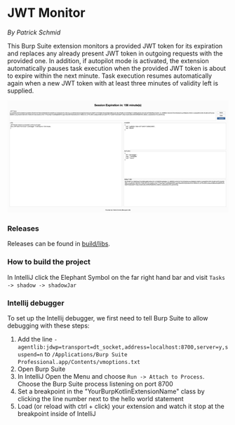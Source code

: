 # JWT Monitor

_By Patrick Schmid_

This Burp Suite extension monitors a provided JWT token for its expiration and replaces any already present JWT token in outgoing requests with the provided one. In addition, if autopilot mode is activated, the extension automatically pauses task execution when the provided JWT token is about to expire within the next minute. Task execution resumes automatically again when a new JWT token with at least three minutes of validity left is supplied.

![image](overview.png)

### Releases

Releases can be found in [build/libs](./../../tree/main/build/libs).

### How to build the project

In IntelliJ click the Elephant Symbol on the far right hand bar and visit `Tasks -> shadow -> shadowJar`

### Intellij debugger

To set up the Intellij debugger, we first need to tell Burp Suite to allow debugging with these steps:
1. Add the line `-agentlib:jdwp=transport=dt_socket,address=localhost:8700,server=y,suspend=n` to `/Applications/Burp Suite Professional.app/Contents/vmoptions.txt`
2. Open Burp Suite
3. In IntelliJ Open the Menu and choose `Run -> Attach to Process`. Choose the Burp Suite process listening on port 8700
4. Set a breakpoint in the "YourBurpKotlinExtensionName" class by clicking the line number next to the hello world statement
5. Load (or reload with ctrl + click) your extension and watch it stop at the breakpoint inside of IntelliJ